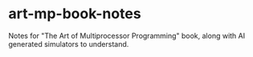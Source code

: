 # art-mp-book-notes
Notes for "The Art of Multiprocessor Programming" book, along with AI generated simulators to understand.
